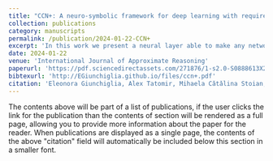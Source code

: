 ```yaml
---
title: "CCN+: A neuro-symbolic framework for deep learning with requirements"
collection: publications
category: manuscripts
permalink: /publication/2024-01-22-CCN+
excerpt: 'In this work we present a neural layer able to make any network compliant by design with constraints expressed in full propositional logic. The paper also presents an adaptation of the standard binary cross-entropy loss that guarantees the correct behaviour of the gradients through the layer.'
date: 2024-01-22
venue: 'International Journal of Approximate Reasoning'
paperurl: 'https://pdf.sciencedirectassets.com/271876/1-s2.0-S0888613X24X00079/1-s2.0-S0888613X24000112/main.pdf?X-Amz-Security-Token=IQoJb3JpZ2luX2VjELn%2F%2F%2F%2F%2F%2F%2F%2F%2F%2FwEaCXVzLWVhc3QtMSJHMEUCIASrlzh40So7kKmNm%2Bb9dLACAquGTCemOjBMiNWKiIq9AiEA852ruvXGIPcjvEMdvk1ROBP%2FvSM84U4hDZjafXCQadYquwUIwv%2F%2F%2F%2F%2F%2F%2F%2F%2F%2FARAFGgwwNTkwMDM1NDY4NjUiDIUl6tukz5tuCwjBhCqPBTitiuJb4PNAFrAeJYTHq4ZuNqhXdT8%2F%2BP7mpiAG9MdzsTR7OeOqE7sUxOe6cgbWzuSnkzzxLgxPlAuhLtcHK5JVUiKcRRd0SVLLNob8vWcXqW5VDO3qm6antliybYMVi2jfPZy5LUDojYzvJzQQVSvq8SvgJjcYrH0EQ%2FLPCWF0ztWx%2F9fm19IPOtwR65FiqtAdwnsCubxFMxA71CZ5KtlpxuXczV2OuvGnYbBsQOYs5h3hAlhIMG3oCQhk5AP6j7TA6oHtPR3Zvf44WbfQEKhU8pkDRKobqg57AjMtsuxbhH252uCm8RM69BazKRhKvnRSKNDoC1ZF7BL9umH0%2FHEoOZXA%2FRiq%2F4%2BMIwms9z4nUWW7QY5UL03ol28JLxxQtjDnPDt5yXeXp1M9YmtlCJpytuwaBgeAN5jEU9ZK5PAEb9x7ii8cFhFqhLiYGCywLu%2FlAuL%2F5oxHFqYM19pQXghydStqwTmPf7JjoGQCzz%2F8zV%2BcfhXpRdgtbgrbWd0RR6sj2QKWoOWqzv7rvyV%2FXHAS2snSJISk8aEOiMUo7%2Bd2Ph6I6ssLsHMwX9G84cPxB3pmNuwt%2FjrVfo%2FqKd6BSyhlALGwmgtd9L%2BRxm4wfGjcjjcZWvSnqa8hYlyW%2FR3dH35Yc6SqcmIy727j3tU9sdCg0QVGTHpe1ZzasHOKQ7Ix0YBfTs1Z7tIpgN47Iag%2FxLGUI8Mwo3h%2FAF%2FRFNQfdjaf%2FwIV%2BwEoGE0myvZF8E38t%2FWv5TlP%2FTWzwkjs49NgvPxmDSVEZ0uzlikxXX%2FdG%2BC%2F%2FHow6vpD9X5sS6I6e9dI8h7GiO9mmqA%2BS7FtiBKy9p5YZolulNcbk%2FBF8XwBW172KDI80M6cLsUwz7TbsPcwiNW%2FwwY6sQHZPaK8UPf%2FEovvWChqeM08seDk%2F3YJljfyH%2F87u5EKblhw8ktWKUtxXdYG8x9kene8Te%2BrHbY56mxGfLZFdhhTpL8U2biGW5t00pcufChcnsZdOSH5l6xvQvW2SPQLwM2kaseROtHlSgP%2FUd9WNCPJ%2FGLjzuNNi4mted2Yde1K8C7h7DJz8qfDpV00dzg4Y2c%2FJrlNZddhdKlvibOjZsIXUSvxFZasfm2gJQ%2Bs5EQXsZ0%3D&X-Amz-Algorithm=AWS4-HMAC-SHA256&X-Amz-Date=20250710T174123Z&X-Amz-SignedHeaders=host&X-Amz-Expires=300&X-Amz-Credential=ASIAQ3PHCVTYXL2RBG54%2F20250710%2Fus-east-1%2Fs3%2Faws4_request&X-Amz-Signature=68a62b207350bce4126dac87c3b4eaadbff6d4cdaca17cd5e89a0ea81042dfd6&hash=8da1796717042593fe3dc6e267790c60f95c0591a68d7caa0fc8df7b09892cec&host=68042c943591013ac2b2430a89b270f6af2c76d8dfd086a07176afe7c76c2c61&pii=S0888613X24000112&tid=spdf-aec3a2ba-3159-4f21-847c-e345e603476b&sid=ad7eb6655efbc049c82bff03c5363840b329gxrqb&type=client&tsoh=d3d3LnNjaWVuY2VkaXJlY3QuY29t&rh=d3d3LnNjaWVuY2VkaXJlY3QuY29t&ua=08005851035f040f5e&rr=95d1da058b6fdb38&cc=gb'
bibtexurl: 'http://EGiunchiglia.github.io/files/ccn+.pdf'
citation: 'Eleonora Giunchiglia, Alex Tatomir, Mihaela Cǎtǎlina Stoian, and Thomas Lukasiewicz. CCN+: A neuro-symbolic framework for deep learning with requirements. International Journal of Approximate Reasoning, page 109-124, 2024.'
---
```

The contents above will be part of a list of publications, if the user clicks the link for the publication than the contents of section will be rendered as a full page, allowing you to provide more information about the paper for the reader. When publications are displayed as a single page, the contents of the above "citation" field will automatically be included below this section in a smaller font.
